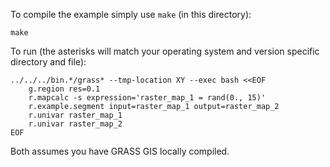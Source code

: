 To compile the example simply use `make` (in this directory):

```
make
```

To run (the asterisks will match your operating system and version
specific directory and file):

```
../../../bin.*/grass* --tmp-location XY --exec bash <<EOF
    g.region res=0.1
    r.mapcalc -s expression='raster_map_1 = rand(0., 15)'
    r.example.segment input=raster_map_1 output=raster_map_2
    r.univar raster_map_1
    r.univar raster_map_2
EOF
```

Both assumes you have GRASS GIS locally compiled.
